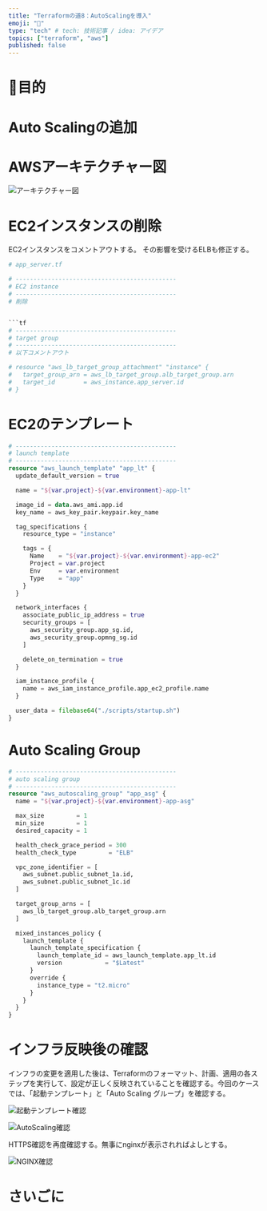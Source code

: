 ```yaml
---
title: "Terraformの道8：AutoScalingを導入"
emoji: "📜"
type: "tech" # tech: 技術記事 / idea: アイデア
topics: ["terraform", "aws"]
published: false
---
```


# 🎯目的

# Auto Scalingの追加

# AWSアーキテクチャー図

![アーキテクチャー図](https://storage.googleapis.com/zenn-user-upload/bd2feebd98c2-20240114.png)


# EC2インスタンスの削除

EC2インスタンスをコメントアウトする。
その影響を受けるELBも修正する。

```tf
# app_server.tf

# ---------------------------------------------
# EC2 instance
# ---------------------------------------------
# 削除
```

```tf

```tf
# ---------------------------------------------
# target group
# ---------------------------------------------
# 以下コメントアウト

# resource "aws_lb_target_group_attachment" "instance" {
#   target_group_arn = aws_lb_target_group.alb_target_group.arn
#   target_id        = aws_instance.app_server.id
# }
```

# EC2のテンプレート

```tf
# ---------------------------------------------
# launch template
# ---------------------------------------------
resource "aws_launch_template" "app_lt" {
  update_default_version = true

  name = "${var.project}-${var.environment}-app-lt"

  image_id = data.aws_ami.app.id
  key_name = aws_key_pair.keypair.key_name

  tag_specifications {
    resource_type = "instance"

    tags = {
      Name    = "${var.project}-${var.environment}-app-ec2"
      Project = var.project
      Env     = var.environment
      Type    = "app"
    }
  }

  network_interfaces {
    associate_public_ip_address = true
    security_groups = [
      aws_security_group.app_sg.id,
      aws_security_group.opmng_sg.id
    ]

    delete_on_termination = true
  }

  iam_instance_profile {
    name = aws_iam_instance_profile.app_ec2_profile.name
  }

  user_data = filebase64("./scripts/startup.sh")
}
```

# Auto Scaling Group

```tf
# ---------------------------------------------
# auto scaling group
# ---------------------------------------------
resource "aws_autoscaling_group" "app_asg" {
  name = "${var.project}-${var.environment}-app-asg"

  max_size         = 1
  min_size         = 1
  desired_capacity = 1

  health_check_grace_period = 300
  health_check_type         = "ELB"

  vpc_zone_identifier = [
    aws_subnet.public_subnet_1a.id,
    aws_subnet.public_subnet_1c.id
  ]

  target_group_arns = [
    aws_lb_target_group.alb_target_group.arn
  ]

  mixed_instances_policy {
    launch_template {
      launch_template_specification {
        launch_template_id = aws_launch_template.app_lt.id
        version            = "$Latest"
      }
      override {
        instance_type = "t2.micro"
      }
    }
  }
}
```

# インフラ反映後の確認

インフラの変更を適用した後は、Terraformのフォーマット、計画、適用の各ステップを実行して、設定が正しく反映されていることを確認する。今回のケースでは、「起動テンプレート」と「Auto Scaling グループ」を確認する。

![起動テンプレート確認](https://storage.googleapis.com/zenn-user-upload/07b2793ed3d3-20240115.png)

![AutoScaling確認](https://storage.googleapis.com/zenn-user-upload/8f96c0f5a773-20240115.png)

HTTPS確認を再度確認する。無事にnginxが表示されればよしとする。

![NGINX確認](https://storage.googleapis.com/zenn-user-upload/50c6c8cd747c-20240115.png)


# さいごに











